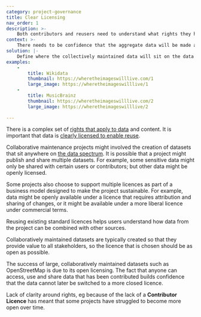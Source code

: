 ```yaml
---
category: project-governance
title: Clear Licensing
nav_order: 1
description: >-
    Both contributors and reusers need to understand what rights they have to use the combined dataset
context: >-
    There needs to be confidence that the aggregate data will be made as open as possible so that it can provide value for all stakeholders involved in maintaining or using it.
solution: |-
    Define where the collectively maintained data will sit on the data spectrum. Create or choose a clear data-sharing agreement or licence that provides rights to use the data in ways that maximises value while minimising potential harms. Ensure that the licence is clearly described and linked from any page that provides access to data.
examples:
    -
        title: Wikidata
        thumbnail: https://wheretheimageswilllive.com/1
        large_image: https://wheretheimageswilllive/1
    -
        title: MusicBrainz
        thumbnail: https://wheretheimageswilllive.com/2
        large_image: https://wheretheimageswilllive/2
    
---
```


There is a complex set of [rights that apply to data](https://theodi.org/article/data-rights-we-need-to-build-a-coherent-framework/) and content. It is important that data is [clearly licensed to enable reuse](https://theodi.org/article/publishers-guide-to-open-data-licensing/).

Collaborative maintenance projects might involved the creation of datasets that sit anywhere on [the data spectrum](https://theodi.org/about-the-odi/the-data-spectrum/). It is possible that a project might publish and share multiple datasets. For example, some sensitive data might only be shared with certain users or contributors; but other data might be openly licensed.

Some projects also choose to support multiple licences as part of a business model designed to make the project sustainable. For example, data might be openly available under a licence that requires attribution and sharing of changes, or it might be available under a more liberal licence under commercial terms.

Reusing existing standard licences helps users understand how data from the project can be combined with other sources.

Collaboratively maintained datasets are typically created so that they provide value to all stakeholders, so the licence that is chosen should be as open as possible. 

The success of large, collaboratively maintained datasets such as OpenStreetMap is due to its open licensing. The fact that anyone can access, use and share data that has been contributed builds confidence that the data cannot later be switched to a more closed licence. 

Lack of clarity around rights, eg because of the lack of a **Contributor Licence** has meant that some projects have struggled to become more open over time.
